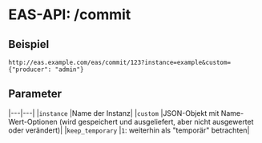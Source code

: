 #  EAS-API: /commit

##  Beispiel

~~~
http://eas.example.com/eas/commit/123?instance=example&custom={"producer": "admin"}
~~~


##  Parameter


|---|---|
|`instance`          |Name der Instanz|
|`custom`            |JSON-Objekt mit Name-Wert-Optionen (wird gespeichert und ausgeliefert, aber nicht ausgewertet oder verändert)|
|`keep_temporary`    |`1`: weiterhin als "temporär" betrachten|



